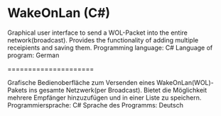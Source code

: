 WakeOnLan (C#)
=============

Graphical user interface to send a WOL-Packet into the entire network(broadcast).
Provides the functionality of adding multiple receipients and saving them.
Programming language: C#
Language of program: German


=====================


Grafische Bedienoberfläche zum Versenden eines WakeOnLan(WOL)-Pakets ins gesamte Netzwerk(per Broadcast).
Bietet die Möglichkeit mehrere Empfänger hinzuzufügen und in einer Liste zu speichern.
Programmiersprache: C#
Sprache des Programms: Deutsch
